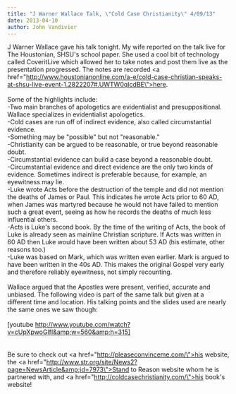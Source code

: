 ```yaml
---
title: "J Warner Wallace Talk, \"Cold Case Christianity\" 4/09/13"
date: 2013-04-10
author: John Vandivier
---
```




J Warner Wallace gave his talk tonight. My wife reported on the talk live for The Houstonian, SHSU's school paper. She used a cool bit of technology called CoveritLive which allowed her to take notes and post them live as the presentation progressed. The notes are recorded <a href=\"http://www.houstonianonline.com/a-e/cold-case-christian-speaks-at-shsu-live-event-1.2822207#.UWTW0qIcdBE\">here</a>.<br /><br />Some of the highlights include:<br />-Two main branches of apologetics are evidentialist and presuppositional. Wallace specializes in evidentialist apologetics.<br />-Cold cases are run off of indirect evidence, also called circumstantial evidence.<br />-Something may be \"possible\" but not \"reasonable.\"<br />-Christianity can be argued to be reasonable, or true beyond reasonable doubt.<br />-Circumstantial evidence can build a case beyond a reasonable doubt.<br />-Circumstantial evidence and direct evidence are the only two kinds of evidence. Sometimes indirect is preferable because, for example, an eyewitness may lie.<br />-Luke wrote Acts before the destruction of the temple and did not mention the deaths of James or Paul. This indicates he wrote Acts prior to 60 AD, when James was martyred because he would not have failed to mention such a great event, seeing as how he records the deaths of much less influential others.<br />-Acts is Luke's second book. By the time of the writing of Acts, the book of Luke is already seen as mainline Christian scripture. If Acts was written in 60 AD then Luke would have been written about 53 AD (his estimate, other reasons too.)<br />-Luke was based on Mark, which was written even earlier. Mark is argued to have been written in the 40s AD. This makes the original Gospel very early and therefore reliably eyewitness, not simply recounting.<br /><br />Wallace argued that the Apostles were present, verified, accurate and unbiased. The following video is part of the same talk but given at a different time and location. His talking points and the slides used are nearly the same ones we saw though:<br /><br />[youtube http://www.youtube.com/watch?v=cUpXpwoGlfI&amp;w=560&amp;h=315]<br /><br /><br />Be sure to check out <a href=\"http://pleaseconvinceme.com/\">his website</a>, the <a href=\"http://www.str.org/site/News2?page=NewsArticle&amp;id=7973\">Stand to Reason website</a> whom he is partnered with, and <a href=\"http://coldcasechristianity.com/\">his book's website!</a>